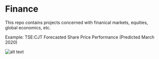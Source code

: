 # Finance

This repo contains projects concerned with finanical markets, equities, global economics, etc.

Example: TSE:CJT Forecasted Share Price Performance (Predicted March 2020)

![alt text](https://github.com/BrandonToushan/Finance/blob/master/images/Cargojet.png)
